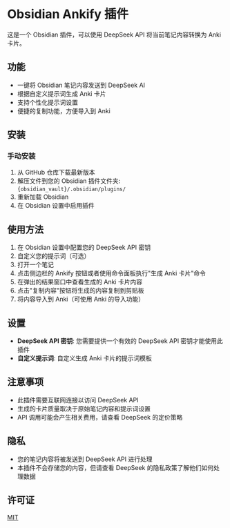 # Obsidian Ankify 插件

这是一个 Obsidian 插件，可以使用 DeepSeek API 将当前笔记内容转换为 Anki 卡片。

## 功能

- 一键将 Obsidian 笔记内容发送到 DeepSeek AI
- 根据自定义提示词生成 Anki 卡片
- 支持个性化提示词设置
- 便捷的复制功能，方便导入到 Anki

## 安装

### 手动安装

1. 从 GitHub 仓库下载最新版本
2. 解压文件到您的 Obsidian 插件文件夹: `{obsidian_vault}/.obsidian/plugins/`
3. 重新加载 Obsidian
4. 在 Obsidian 设置中启用插件

## 使用方法

1. 在 Obsidian 设置中配置您的 DeepSeek API 密钥
2. 自定义您的提示词（可选）
3. 打开一个笔记
4. 点击侧边栏的 Ankify 按钮或者使用命令面板执行"生成 Anki 卡片"命令
5. 在弹出的结果窗口中查看生成的 Anki 卡片内容
6. 点击"复制内容"按钮将生成的内容复制到剪贴板
7. 将内容导入到 Anki（可使用 Anki 的导入功能）

## 设置

- **DeepSeek API 密钥**: 您需要提供一个有效的 DeepSeek API 密钥才能使用此插件
- **自定义提示词**: 自定义生成 Anki 卡片的提示词模板

## 注意事项

- 此插件需要互联网连接以访问 DeepSeek API
- 生成的卡片质量取决于原始笔记内容和提示词设置
- API 调用可能会产生相关费用，请查看 DeepSeek 的定价策略

## 隐私

- 您的笔记内容将被发送到 DeepSeek API 进行处理
- 本插件不会存储您的内容，但请查看 DeepSeek 的隐私政策了解他们如何处理数据

## 许可证

[MIT](LICENSE)
